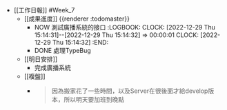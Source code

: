 - [[工作日報]] #Week_7
	- [[成果進度]] {{renderer :todomaster}}
		- NOW 測試廣播系統的接口
		  :LOGBOOK:
		  CLOCK: [2022-12-29 Thu 15:14:31]--[2022-12-29 Thu 15:14:32] =>  00:00:01
		  CLOCK: [2022-12-29 Thu 15:14:32]
		  :END:
		- DONE  處理TypeBug
	- [[明日安排]]
		- 完成廣播系統
	- [[複盤]]
		- > 因為搬家花了一些時間，以及Server在很後面才給develop版本，所以明天要加班到晚點